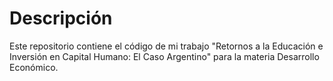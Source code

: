 # Descripción

Este repositorio contiene el código de mi trabajo "Retornos a la Educación e Inversión en Capital Humano: El Caso Argentino" para la materia Desarrollo Económico. 
